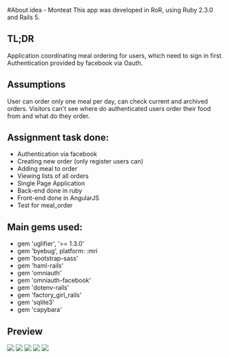 #About idea - Monteat
This app was developed in RoR, using Ruby 2.3.0 and Rails 5.

## TL;DR
Application coordinating meal ordering for users, which need to sign in first. Authentication provided by facebook via Oauth.

## Assumptions
User can order only one meal per day, can check  current and archived orders.
Visitors can't see where do authenticated users order their food from and what do they order.

## Assignment task done:
* Authentication via facebook
* Creating new order (only register users can)
* Adding meal to order
* Viewing lists of all orders
* Single Page Application
* Back-end done in ruby
* Front-end done in AngularJS
* Test for meal_order

## Main gems used:
* gem 'uglifier', '>= 1.3.0'
* gem 'byebug', platform: :mri
* gem 'bootstrap-sass'
* gem 'haml-rails'
* gem 'omniauth'
* gem 'omniauth-facebook'
* gem 'dotenv-rails'
* gem 'factory_girl_rails'
* gem 'sqlite3'
* gem 'capybara'

## Preview
![](C:\Users\Dima\Desktop\apka\1.png)
![](C:\Users\Dima\Desktop\apka\2.png)
![](C:\Users\Dima\Desktop\apka\3.png)
![](C:\Users\Dima\Desktop\apka\4.png)
![](C:\Users\Dima\Desktop\apka\5.png)
